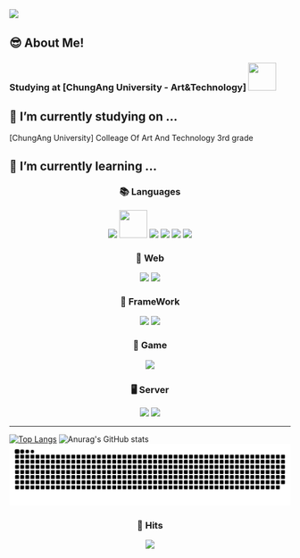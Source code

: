 <img src="https://capsule-render.vercel.app/api?type=soft&color=153448&height=200&section=header&text=Welcome🙏Geon🤓Hub&fontSize=50" />
  
  ## 😎 About Me!
### Studying at [ChungAng University - Art&Technology] <img src="https://upload.wikimedia.org/wikipedia/commons/6/68/Logo_of_Chung-Ang_University.svg" width="50" height="50">

## 🔭 I’m currently studying on ...
<div>
  
  <span style="align-items: center;">[ChungAng University] Colleage Of Art And Technology 3rd grade </span>
</div>

## 🌱 I’m currently learning ... <br>
<div align="center"><h3>📚 Languages</h3>
  <img src="https://img.shields.io/badge/python-3776AB?style=for-the-badge&logo=python&logoColor=white"> 
  <img src="https://upload.wikimedia.org/wikipedia/commons/6/68/Logo_of_Chung-Ang_University.svg" width="50" height="50">
  <img src="https://img.shields.io/badge/java-007396?style=for-the-badge&logo=java&logoColor=white"> 
  <img src="https://img.shields.io/badge/c++-00599C?style=for-the-badge&logo=c%2B%2B&logoColor=white">
  <img src="https://img.shields.io/badge/javascript-F7DF1E?style=for-the-badge&logo=javascript&logoColor=black">
  <img src="https://img.shields.io/badge/c%23-%23239120.svg?style=for-the-badge&logo=c-sharp&logoColor=white">
</div>  
<div align="center"><h3 align="center">📑 Web</h3>
  <img src="https://img.shields.io/badge/html5-E34F26?style=for-the-badge&logo=html5&logoColor=white">
  <img src="https://img.shields.io/badge/css-1572B6?style=for-the-badge&logo=css3&logoColor=white">
</div>
<div align="center"><h3 align="center">🔨 FrameWork</h3>
  <img src="https://img.shields.io/badge/flutter-02569B?style=for-the-badge&logo=flutter&logoColor=white">  
  <img src="https://img.shields.io/badge/django-092E20?style=for-the-badge&logo=django&logoColor=white">
</div>
<div align="center"><h3 align="center">🎯 Game</h3>
 <img src="https://img.shields.io/badge/unity-%23000000.svg?style=for-the-badge&logo=unity&logoColor=white"/> 
</div>
<div align="center"><h3 align="center">🖥️ Server</h3>
  <img src="https://img.shields.io/badge/mysql-4479A1?style=for-the-badge&logo=mysql&logoColor=white"> 
  <img src="https://img.shields.io/badge/linux-FCC624?style=for-the-badge&logo=linux&logoColor=black"> 
</div>
 

  
  
---

[![Top Langs](https://github-readme-stats-git-masterrstaa-rickstaa.vercel.app/api/top-langs/?username=inging5839&layout=compact)](https://github.com/inging5839/github-readme-stats)
![Anurag's GitHub stats](https://github-readme-stats.vercel.app/api?username=inging5839&show_icons=true&theme=prussian)
![Logo](https://github.com/inging5839/inging5839/blob/main/github-user-contribution.svg)

<h3 align="center"><b>🔫 Hits </b></h3>
<p align="center">
  <a href="https://hits.seeyoufarm.com">
    <img src="https://hits.seeyoufarm.com/api/count/incr/badge.svg?url=https%3A%2F%2Fgithub.com%2Finging5839&count_bg=%238AA3FF&title_bg=%23555555&icon=&icon_color=%23B04B4B&title=Hits&edge_flat=false"/>
  </a>
</p>
